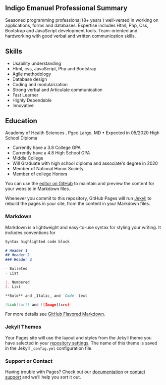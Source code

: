 ## Indigo Emanuel Professional Summary

Seasoned programming professional (8+ years ) well-versed in
working on applications, forms and databases. Expertise includes
Html, Php, Css, Bootstrap and JavaScript development tools.
Team-oriented and hardworking with good verbal and written
communication skills.

## Skills     

- Usability understanding
- Html, css, JavaScript, Php and Bootstrap
- Agile methodology
- Database design
- Coding and modularization
- Strong verbal and Articulate communication
- Fast Learner
- Highly Dependable
- Innovative

## Education

Academy of Health Sciences , Pgcc
Largo, MD • Expected in 05/2020
High School Diploma

- Currently have a 3.8 College GPA
- Currently have a 4.8 High School GPA
- Middle College
- Will Graduate with high school diploma and associate's degree in 2020
- Member of National Honor Society
- Member of college Honors





You can use the [editor on GitHub](https://github.com/indigo77072/IndigoEmanuel_Breif/edit/master/index.md) to maintain and preview the content for your website in Markdown files.

Whenever you commit to this repository, GitHub Pages will run [Jekyll](https://jekyllrb.com/) to rebuild the pages in your site, from the content in your Markdown files.

### Markdown

Markdown is a lightweight and easy-to-use syntax for styling your writing. It includes conventions for

```markdown
Syntax highlighted code block

# Header 1
## Header 2
### Header 3

- Bulleted
- List

1. Numbered
2. List

**Bold** and _Italic_ and `Code` text

[Link](url) and ![Image](src)
```

For more details see [GitHub Flavored Markdown](https://guides.github.com/features/mastering-markdown/).

### Jekyll Themes

Your Pages site will use the layout and styles from the Jekyll theme you have selected in your [repository settings](https://github.com/indigo77072/IndigoEmanuel_Breif/settings). The name of this theme is saved in the Jekyll `_config.yml` configuration file.

### Support or Contact

Having trouble with Pages? Check out our [documentation](https://help.github.com/categories/github-pages-basics/) or [contact support](https://github.com/contact) and we’ll help you sort it out.
